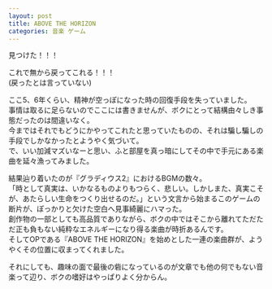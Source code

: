 ```yaml
---
layout: post
title: ABOVE THE HORIZON
categories: 音楽 ゲーム
---
```


見つけた！！！

これで無から戻ってこれる！！！  
(戻ったとは言っていない)

ここ5、6年くらい、精神が空っぽになった時の回復手段を失っていました。  
事情は取るに足らないのでここには書きませんが、ボクにとって結構由々しき事態だったのは間違いなく。  
今まではそれでもどうにかやってこれたと思っていたものの、それは騙し騙しの手段でしかなかったとようやく気づいて。  
で、いい加減マズいなーと思い、ふと部屋を真っ暗にしてその中で手元にある楽曲を延々漁ってみました。

結果辿り着いたのが『グラディウス2』におけるBGMの数々。  
「時として真実は、いかなるものよりもつらく、悲しい。しかしまた、真実こそが、あたらしい生命をつくり出せるのだ。」という文言から始まるこのゲームの断片が、ぽっかりと欠けた空白へ見事綺麗にハマった。  
創作物の一部としても高品質でありながら、ボクの中ではそこから離れてただただ正も負もない純粋なエネルギーになり得る楽曲が時折あるんです。  
そしてOPである『ABOVE THE HORIZON』を始めとした一連の楽曲群が、ようやくその位置に収まってくれました。

それにしても、趣味の面で最後の砦になっているのが文章でも他の何でもない音楽って辺り、ボクの嗜好はやっぱりよく分からん。
